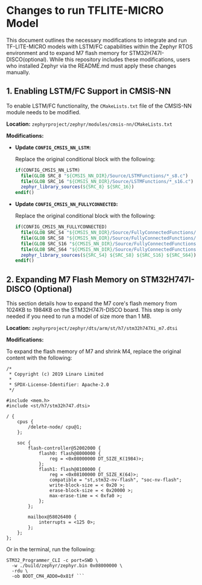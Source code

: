 # Changes to run TFLITE-MICRO Model

This document outlines the necessary modifications to integrate and run TF-LITE-MICRO models with LSTM/FC capabilities within the Zephyr RTOS environment and to expand M7 flash memory for STM32H747I-DISCO(optional). While this repository includes these modifications, users who installed Zephyr via the README.md must apply these changes manually.

## 1. Enabling LSTM/FC Support in CMSIS-NN

To enable LSTM/FC functionality, the `CMakeLists.txt` file of the CMSIS-NN module needs to be modified.

**Location:** `zephyrproject/zephyr/modules/cmsis-nn/CMakeLists.txt`

**Modifications:**

-   **Update `CONFIG_CMSIS_NN_LSTM`:**

    Replace the original conditional block with the following:

    ```cmake
    if(CONFIG_CMSIS_NN_LSTM)
      file(GLOB SRC_8 "${CMSIS_NN_DIR}/Source/LSTMFunctions/*_s8.c")
      file(GLOB SRC_16 "${CMSIS_NN_DIR}/Source/LSTMFunctions/*_s16.c")
      zephyr_library_sources(${SRC_8} ${SRC_16})
    endif()
    ```

    
-   **Update `CONFIG_CMSIS_NN_FULLYCONNECTED`:**

    Replace the original conditional block with the following:

    ```cmake
    if(CONFIG_CMSIS_NN_FULLYCONNECTED)
      file(GLOB SRC_S4 "${CMSIS_NN_DIR}/Source/FullyConnectedFunctions/*_s4.c")
      file(GLOB SRC_S8 "${CMSIS_NN_DIR}/Source/FullyConnectedFunctions/*_s8.c")
      file(GLOB SRC_S16 "${CMSIS_NN_DIR}/Source/FullyConnectedFunctions/*_s16*.c")
      file(GLOB SRC_S64 "${CMSIS_NN_DIR}/Source/FullyConnectedFunctions/*_s64*.c")
      zephyr_library_sources(${SRC_S4} ${SRC_S8} ${SRC_S16} ${SRC_S64})
    endif()
    ```


## 2. Expanding M7 Flash Memory on STM32H747I-DISCO (Optional)

This section details how to expand the M7 core's flash memory from 1024KB to 1984KB on the STM32H747I-DISCO board. This step is only needed if you need to run a model of size more than 1 MB. 

**Location:** `zephyrproject/zephyr/dts/arm/st/h7/stm32h747Xi_m7.dtsi`

**Modifications:**

To expand the flash memory of M7 and shrink M4, replace the original content with the following:

```
/*
 * Copyright (c) 2019 Linaro Limited
 *
 * SPDX-License-Identifier: Apache-2.0
 */

#include <mem.h>
#include <st/h7/stm32h747.dtsi>

/ {
    cpus {
        /delete-node/ cpu@1;
    };

    soc {
        flash-controller@52002000 {
            flash0: flash@8000000 {
                reg = <0x08000000 DT_SIZE_K(1984)>;
            };
            flash1: flash@8100000 {
                reg = <0x08100000 DT_SIZE_K(64)>;
                compatible = "st,stm32-nv-flash", "soc-nv-flash";
                write-block-size = < 0x20 >;
                erase-block-size = < 0x20000 >;
                max-erase-time = < 0xfa0 >;
            };
        };

        mailbox@58026400 {
            interrupts = <125 0>;
        };
    };
};
```
Or in the terminal, run the following:
```
STM32_Programmer_CLI -c port=SWD \        
  -w ./build/zephyr/zephyr.bin 0x08000000 \
  -rdu \
  -ob BOOT_CM4_ADD0=0x81f ```
